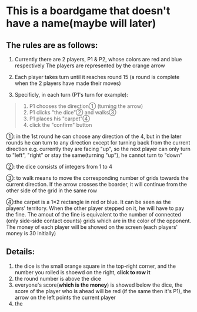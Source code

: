 # This is a boardgame that doesn't have a name(maybe will later)

## The rules are as follows:

1. Currently there are 2 players, P1 & P2, whose colors are red and blue respectively
   The players are represented by the orange arrow
   
2. Each player takes turn until it reaches round 15 (a round is complete when the 2 players have made their moves)
 
3. Specificly, in each turn (P1's turn for example):
> 1. P1 chooses the direction① (turning the arrow)
> 2. P1 clicks "the dice"② and walks③
> 3. P1 places his "carpet"④
> 4. click the "confirm" button
 
①: in the 1st round he can choose any direction of the 4, but in the later rounds he can turn to any direction except for turning back from the current direction
   e.g. currently they are facing "up", so the next player can only turn to "left", "right" or stay the same(turning "up"), he cannot turn to "down" 
   
②: the dice consists of integers from 1 to 4

③: to walk means to move the corresponding number of grids towards the current direction. If the arrow crosses the boarder, it will continue from the other side of the grid in the same row

④:the carpet is a 1×2 rectangle in red or blue. It can be seen as the players' territory. When the other player stepped on it, he will have to pay the fine. The amout of the fine is equivalent to the number of connected (only side-side contact counts) grids which are in the color of the opponent.
  The money of each player will be showed on the screen (each players' money is 30 initially)
  
## Details:

1. the dice is the small orange square in the top-right corner, and the number you rolled is shoewd on the right, **click to row it**
2. the round number is above the dice
3. everyone's score(**which is the money**) is showed below the dice, the score of the player who is ahead will be red (if the same then it's P1), the arrow on the left points the current player
4. the 

